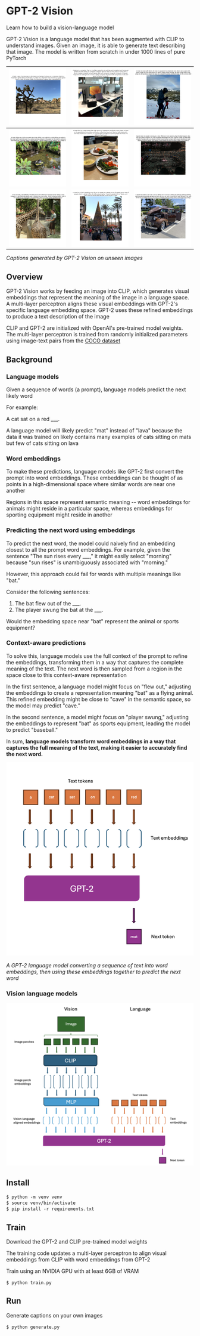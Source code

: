 # GPT-2 Vision

Learn how to build a vision-language model 

GPT-2 Vision is a language model that has been augmented with CLIP to understand images. Given an image, it is able to generate text describing that image. The model is written from scratch in under 1000 lines of pure PyTorch


| ![Image 1](assets/desert.png) | ![Image 2](assets/computer.png) | ![Image 3](assets/ski.png)     |
|-------------------------------|--------------------------------|--------------------------------|
| ![Image 4](assets/pond.png)   | ![Image 5](assets/food.png)    | ![Image 6](assets/stadium.png) |
| ![Image 7](assets/zoo.png)    | ![Image 8](assets/mall.png)  | ![Image 9](assets/car.png)     |

*Captions generated by GPT-2 Vision on unseen images*

## Overview

GPT-2 Vision works by feeding an image into CLIP, which generates visual embeddings that represent the meaning of the image in a language space. A multi-layer perceptron aligns these visual embeddings with GPT-2's specific language embedding space. GPT-2 uses these refined embeddings to produce a text description of the image

CLIP and GPT-2 are initialized with OpenAI's pre-trained model weights. The multi-layer perceptron is trained from randomly initialized parameters using image-text pairs from the [COCO dataset](https://cocodataset.org/#home)

## Background

### Language models

Given a sequence of words (a prompt), language models predict the next likely word

For example:

A cat sat on a red ___.

A language model will likely predict "mat" instead of "lava" because the data it was trained on likely contains many examples of cats sitting on mats but few of cats sitting on lava

###  Word embeddings

To make these predictions, language models like GPT-2 first convert the prompt into word embeddings. These embeddings can be thought of as points in a high-dimensional space where similar words are near one another

Regions in this space represent semantic meaning -- word embeddings for animals might reside in a particular space, whereas embeddings for sporting equipment might reside in another

### Predicting the next word using embeddings

To predict the next word, the model could naively find an embedding closest to all the prompt word embeddings. For example, given the sentence "The sun rises every ___," it might easily select "morning" because "sun rises" is unambiguously associated with "morning."

However, this approach could fail for words with multiple meanings like "bat." 

Consider the following sentences:

1. The bat flew out of the ___.
2. The player swung the bat at the ___.
 
Would the embedding space near "bat" represent the animal or sports equipment?

### Context-aware predictions

To solve this, language models use the full context of the prompt to refine the embeddings, transforming them in a way that captures the complete meaning of the text. The next word is then sampled from a region in the space close to this context-aware representation

In the first sentence, a language model might focus on "flew out," adjusting the embeddings to create a representation meaning "bat" as a flying animal. This refined embedding might be close to "cave" in the semantic space, so the model may predict "cave."

In the second sentence, a model might focus on "player swung," adjusting the embeddings to represent "bat" as sports equipment, leading the model to predict "baseball."

In sum, **language models transform word embeddings in a way that captures the full meaning of the text, making it easier to accurately find the next word.**

![image](assets/gpt-architecture.png)

*A GPT-2 language model converting a sequence of text into word embeddings, then using these embeddings together to predict the next word*

### Vision language models

![image](assets/gpt-clip-architecture.png)

## Install

```shell
$ python -m venv venv
$ source venv/bin/activate
$ pip install -r requirements.txt
```

## Train

Download the GPT-2 and CLIP pre-trained model weights

The training code updates a multi-layer perceptron to align visual embeddings from CLIP with word embeddings from GPT-2

Train using an NVIDIA GPU with at least 6GB of VRAM

```shell
$ python train.py
```

## Run

Generate captions on your own images
```shell
$ python generate.py
```
